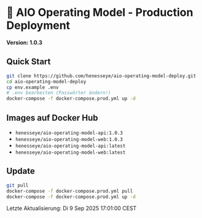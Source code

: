 # 🚀 AIO Operating Model - Production Deployment

**Version: 1.0.3**

## Quick Start

```bash
git clone https://github.com/henesseye/aio-operating-model-deploy.git
cd aio-operating-model-deploy
cp env.example .env
# .env bearbeiten (Passwörter ändern!)
docker-compose -f docker-compose.prod.yml up -d
```

## Images auf Docker Hub

- `henesseye/aio-operating-model-api:1.0.3`
- `henesseye/aio-operating-model-web:1.0.3`
- `henesseye/aio-operating-model-api:latest`
- `henesseye/aio-operating-model-web:latest`

## Update

```bash
git pull
docker-compose -f docker-compose.prod.yml pull
docker-compose -f docker-compose.prod.yml up -d
```

Letzte Aktualisierung: Di  9 Sep 2025 17:01:00 CEST

